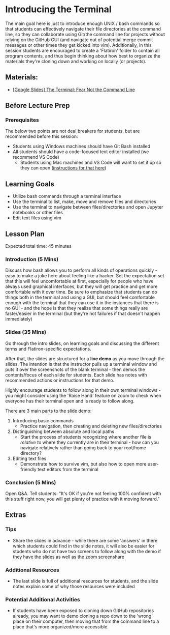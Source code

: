 # Introducing the Terminal

The main goal here is just to introduce enough UNIX / bash commands so that students can effectively navigate their file directories at the command line, so they can collaborate using Git/the command line for projects without relying on the GitHub GUI (and navigate out of potential merge commit messages or other times they get kicked into vim). Additionally, in this session students are encouraged to create a 'Flatiron' folder to contain all program contents, and thus begin thinking about how best to organize the materials they're cloning down and working on locally (or projects).

## Materials:

- [[Google Slides] The Terminal: Fear Not the Command Line](https://docs.google.com/presentation/d/17k-zjy3D2ES0wV8VQE_88Eeqa96ZKCbIW7XDf96KcDc/edit?usp=sharing)

## Before Lecture Prep

### Prerequisites

The below two points are not deal breakers for students, but are recommended before this session:

- Students using Windows machines should have Git Bash installed
- All students should have a code-focused text editor installed (we recommend VS Code)
    - Students using Mac machines and VS Code will want to set it up so they can open ([instructions for that here](https://code.visualstudio.com/docs/setup/mac))

## Learning Goals

- Utilize bash commands through a terminal interface
- Use the terminal to list, make, move and remove files and directories
- Use the terminal to navigate between files/directories and open Jupyter notebooks or other files
- Edit text files using vim

## Lesson Plan

Expected total time: 45 minutes

### Introduction (5 Mins)

Discuss how bash allows you to perform all kinds of operations quickly - easy to make a joke here about feeling like a hacker. Set the expectation set that this will feel uncomfortable at first, especially for people who have always used graphical interfaces, but they will get practice and get more comfortable with it over time. Be sure to emphasize that students can do things both in the terminal and using a GUI, but should feel comfortable enough with the terminal that they can use it in the instances that there is no GUI - and the hope is that they realize that some things really are faster/easier in the terminal (but they're not failures if that doesn't happen immediately)

### Slides (35 Mins)

Go through the intro slides, on learning goals and discussing the different terms and Flatiron-specific expectations. 

After that, the slides are structured for a **live demo** as you move through the slides. The intention is that the instructor pulls up a terminal window and puts it over the screenshots of the blank terminal - then demos the contents/focus of each slide for students. Each slide has notes with recommended actions or instructions for that demo. 

Highly encourage students to follow along in their own terminal windows - you might consider using the 'Raise Hand' feature on zoom to check when everyone has their terminal open and is ready to follow along.

There are 3 main parts to the slide demo:

1. Introducing basic commands
    - Practice navigation, then creating and deleting new files/directories
2. Distinguishing between absolute and local paths
    - Start the process of students recognizing where another file is _relative to_ where they currently are in their terminal - how can you navigate relatively rather than going back to your root/home directory?
3. Editing text files
    - Demonstrate how to survive vim, but also how to open more user-friendly text editors from the terminal

### Conclusion (5 Mins)

Open Q&A. Tell students: "It's OK if you're not feeling 100% confident with this stuff right now, you will get plenty of practice with it moving forward."

## Extras

### Tips

- Share the slides in advance - while there are some 'answers' in there which students could find in the slide notes, it will also be easier for students who do not have two screens to follow along with the demo if they have the slides as well as the zoom screenshare

### Additional Resources

- The last slide is full of additional resources for students, and the slide notes explain some of why those resources were included

### Potential Additional Activities

- If students have been exposed to cloning down GitHub repositories already, you may want to demo cloning a repo down to the 'wrong' place on their computer, then moving that from the command line to a place that's more organized/more accessible.
